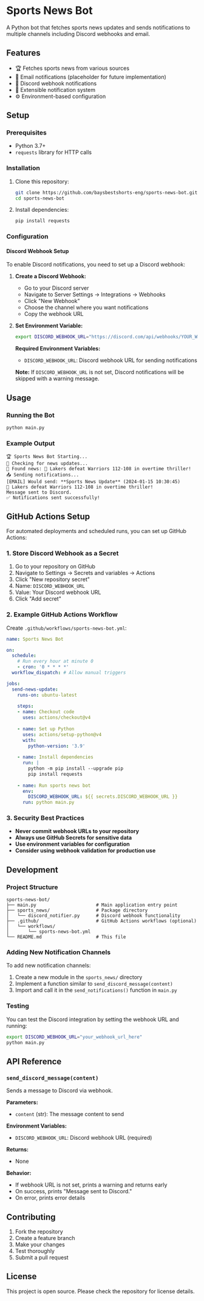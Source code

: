# Sports News Bot

A Python bot that fetches sports news updates and sends notifications to multiple channels including Discord webhooks and email.

## Features

- 🏆 Fetches sports news from various sources
- 📧 Email notifications (placeholder for future implementation)
- 💬 Discord webhook notifications
- 🔄 Extensible notification system
- ⚙️ Environment-based configuration

## Setup

### Prerequisites

- Python 3.7+
- `requests` library for HTTP calls

### Installation

1. Clone this repository:
   ```bash
   git clone https://github.com/baysbestshorts-eng/sports-news-bot.git
   cd sports-news-bot
   ```

2. Install dependencies:
   ```bash
   pip install requests
   ```

### Configuration

#### Discord Webhook Setup

To enable Discord notifications, you need to set up a Discord webhook:

1. **Create a Discord Webhook:**
   - Go to your Discord server
   - Navigate to Server Settings → Integrations → Webhooks
   - Click "New Webhook"
   - Choose the channel where you want notifications
   - Copy the webhook URL

2. **Set Environment Variable:**
   ```bash
   export DISCORD_WEBHOOK_URL="https://discord.com/api/webhooks/YOUR_WEBHOOK_ID/YOUR_WEBHOOK_TOKEN"
   ```

   **Required Environment Variables:**
   - `DISCORD_WEBHOOK_URL`: Discord webhook URL for sending notifications

   **Note:** If `DISCORD_WEBHOOK_URL` is not set, Discord notifications will be skipped with a warning message.

## Usage

### Running the Bot

```bash
python main.py
```

### Example Output

```
🏆 Sports News Bot Starting...
📡 Checking for news updates...
📰 Found news: 🏀 Lakers defeat Warriors 112-108 in overtime thriller!
📤 Sending notifications...
[EMAIL] Would send: **Sports News Update** (2024-01-15 10:30:45)
🏀 Lakers defeat Warriors 112-108 in overtime thriller!
Message sent to Discord.
✅ Notifications sent successfully!
```

## GitHub Actions Setup

For automated deployments and scheduled runs, you can set up GitHub Actions:

### 1. Store Discord Webhook as a Secret

1. Go to your repository on GitHub
2. Navigate to Settings → Secrets and variables → Actions
3. Click "New repository secret"
4. Name: `DISCORD_WEBHOOK_URL`
5. Value: Your Discord webhook URL
6. Click "Add secret"

### 2. Example GitHub Actions Workflow

Create `.github/workflows/sports-news-bot.yml`:

```yaml
name: Sports News Bot

on:
  schedule:
    # Run every hour at minute 0
    - cron: '0 * * * *'
  workflow_dispatch: # Allow manual triggers

jobs:
  send-news-update:
    runs-on: ubuntu-latest
    
    steps:
    - name: Checkout code
      uses: actions/checkout@v4
      
    - name: Set up Python
      uses: actions/setup-python@v4
      with:
        python-version: '3.9'
        
    - name: Install dependencies
      run: |
        python -m pip install --upgrade pip
        pip install requests
        
    - name: Run sports news bot
      env:
        DISCORD_WEBHOOK_URL: ${{ secrets.DISCORD_WEBHOOK_URL }}
      run: python main.py
```

### 3. Security Best Practices

- **Never commit webhook URLs to your repository**
- **Always use GitHub Secrets for sensitive data**
- **Use environment variables for configuration**
- **Consider using webhook validation for production use**

## Development

### Project Structure

```
sports-news-bot/
├── main.py                      # Main application entry point
├── sports_news/                 # Package directory
│   └── discord_notifier.py      # Discord webhook functionality
├── .github/                     # GitHub Actions workflows (optional)
│   └── workflows/
│       └── sports-news-bot.yml
└── README.md                    # This file
```

### Adding New Notification Channels

To add new notification channels:

1. Create a new module in the `sports_news/` directory
2. Implement a function similar to `send_discord_message(content)`
3. Import and call it in the `send_notifications()` function in `main.py`

### Testing

You can test the Discord integration by setting the webhook URL and running:

```bash
export DISCORD_WEBHOOK_URL="your_webhook_url_here"
python main.py
```

## API Reference

### `send_discord_message(content)`

Sends a message to Discord via webhook.

**Parameters:**
- `content` (str): The message content to send

**Environment Variables:**
- `DISCORD_WEBHOOK_URL`: Discord webhook URL (required)

**Returns:**
- None

**Behavior:**
- If webhook URL is not set, prints a warning and returns early
- On success, prints "Message sent to Discord."
- On error, prints error details

## Contributing

1. Fork the repository
2. Create a feature branch
3. Make your changes
4. Test thoroughly
5. Submit a pull request

## License

This project is open source. Please check the repository for license details.